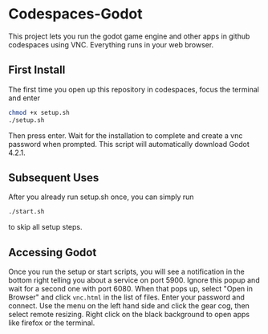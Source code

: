 # Codespaces-Godot

This project lets you run the godot game engine and other apps in github codespaces using VNC. Everything runs in your web browser.

## First Install

The first time you open up this repository in codespaces, focus the terminal and enter
```sh
chmod +x setup.sh
./setup.sh
```
Then press enter. Wait for the installation to complete and create a vnc password when prompted. This script will automatically download Godot 4.2.1.

## Subsequent Uses

After you already run setup.sh once, you can simply run
```sh
./start.sh
```
to skip all setup steps.

## Accessing Godot

Once you run the setup or start scripts, you will see a notification in the bottom right telling you about a service on port 5900. Ignore this popup and wait for a second one with port 6080. When that pops up, select "Open in Browser" and click `vnc.html` in the list of files. Enter your password and connect. Use the menu on the left hand side and click the gear cog, then select remote resizing. Right click on the black background to open apps like firefox or the terminal.
